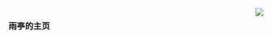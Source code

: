 <img align="right" src="https://github-readme-stats.vercel.app/api?username=Rain-Pavilion&show_icons=true&icon_color=CE1D2D&text_color=718096&bg_color=ffffff&hide_title=true" />

###  雨亭的主页

<!--
**Rain-Pavilion/Rain-Pavilion** is a ✨ _special_ ✨ repository because its `README.md` (this file) appears on your GitHub profile.

Here are some ideas to get you started:

- 🔭 I’m currently working on ...
- 🌱 I’m currently learning ...
- 👯 I’m looking to collaborate on ...
- 🤔 I’m looking for help with ...
- 💬 Ask me about ...
- 📫 How to reach me: ...
- 😄 Pronouns: ...
- ⚡ Fun fact: ...
-->
